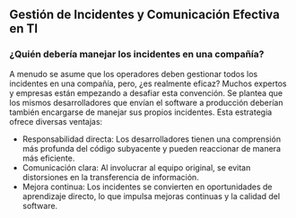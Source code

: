 <h2 align="left"> Gestión de Incidentes y Comunicación Efectiva en TI </h2>

<h3 align="left"> ¿Quién debería manejar los incidentes en una compañía? </h3>

<p align="left"> A menudo se asume que los operadores deben gestionar todos los incidentes en una compañía, pero, ¿es realmente eficaz? Muchos expertos y empresas están empezando a desafiar esta convención. Se plantea que los mismos desarrolladores que envían el software a producción deberían también encargarse de manejar sus propios incidentes. Esta estrategia ofrece diversas ventajas:

* Responsabilidad directa: Los desarrolladores tienen una comprensión más profunda del código subyacente y pueden reaccionar de manera más eficiente.
* Comunicación clara: Al involucrar al equipo original, se evitan distorsiones en la transferencia de información.
* Mejora continua: Los incidentes se convierten en oportunidades de aprendizaje directo, lo que impulsa mejoras continuas y la calidad del software. </p>